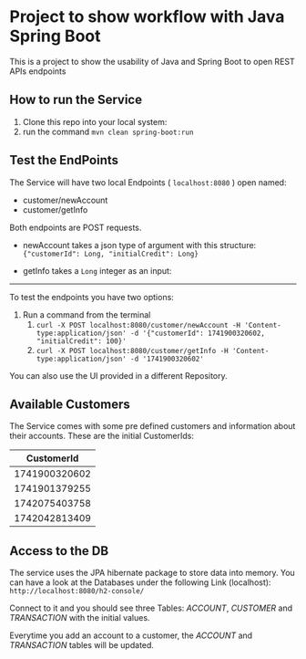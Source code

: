 # Project to show workflow with Java Spring Boot

This is a project to show the usability of Java and Spring Boot to open REST APIs
endpoints

## How to run the Service
1. Clone this repo into your local system:
2. run the command `mvn clean spring-boot:run`

## Test the EndPoints
The Service will have two local Endpoints ( `localhost:8080` ) open named:
- customer/newAccount
- customer/getInfo

Both endpoints are POST requests.
* newAccount takes a json type of argument with this structure:
 ` {"customerId": Long, "initialCredit": Long} `

* getInfo takes a ` Long ` integer as an input:
---

To test the endpoints you have two options:
1. Run a  command from the terminal
    1.  `curl -X POST localhost:8080/customer/newAccount -H 'Content-type:application/json' -d '{"customerId": 1741900320602, "initialCredit": 100}' `
    2.  `curl -X POST localhost:8080/customer/getInfo -H 'Content-type:application/json' -d '1741900320602' `
 
You can also use the UI provided in a different Repository.


## Available Customers
The Service comes with some pre defined customers and information about their accounts.
These are the initial CustomerIds:

| CustomerId    |
| -----------   |
| 1741900320602 |
| 1741901379255 |
| 1742075403758 |
| 1742042813409 |

## Access to the DB
The service uses the JPA hibernate package to store data into memory. 
You can have a look at the Databases under the following Link (localhost):
`http://localhost:8080/h2-console/`

Connect to it and you should see three Tables: *ACCOUNT*, *CUSTOMER* and *TRANSACTION*
with the initial values.

Everytime you add an account to a customer, the *ACCOUNT* and *TRANSACTION* tables
will be updated.
